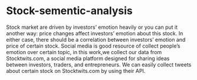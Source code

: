 # Stock-sementic-analysis
Stock market are driven by investors’ emotion heavily or you can put it another way: price changes affect investors’ emotion about this stock. In either case, there should be a correlation between investors’ emotion and price of certain stock. Social media is good resource of collect people’s emotion over certain topic, in this work,we collect our data from Stocktwits.com, a social media platform designed for sharing ideas between investors, traders, and entrepreneurs. We can easily collect tweets about certain stock on Stocktwits.com by using their API.
